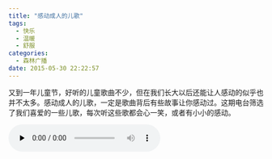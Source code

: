 ```yaml
---
title: "感动成人的儿歌"
tags:
  - 快乐
  - 温暖
  - 舒服
categories:
  - 森林广播
date: 2015-05-30 22:22:57
---
```


又到一年儿童节，好听的儿童歌曲不少，但在我们长大以后还能让人感动的似乎也并不太多。感动成人的儿歌，一定是歌曲背后有些故事让你感动过。这期电台筛选了我们喜爱的一些儿歌，每次听这些歌都会心一笑，或者有小小的感动。   

<audio id="audio" controls="" preload="none">
  <source id="mp3" src="http://www.coletree.com/radio/coletree_radio_101.mp3">
</audio>
